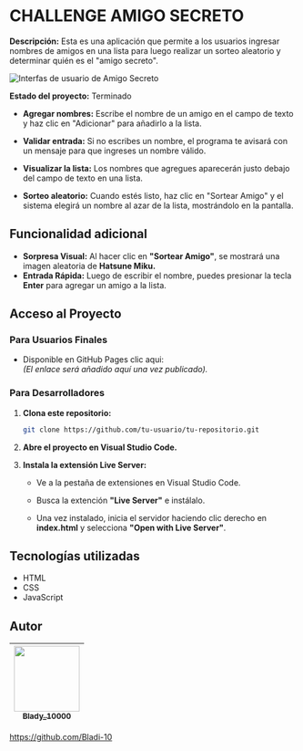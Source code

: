 # CHALLENGE AMIGO SECRETO 

**Descripción:** Esta es una aplicación que permite a los usuarios ingresar nombres de amigos en una lista para luego realizar un sorteo aleatorio y determinar quién es el "amigo secreto".

![Interfas de usuario de Amigo Secreto ](../Hello%20One/recursos/Amigo%20secreto.jpeg)

**Estado del proyecto:** Terminado

- **Agregar nombres:** Escribe el nombre de un amigo en el campo de texto y haz clic en "Adicionar" para añadirlo a la lista.

- **Validar entrada:** Si no escribes un nombre, el programa te avisará con un mensaje para que ingreses un nombre válido.

- **Visualizar la lista:** Los nombres que agregues aparecerán justo debajo del campo de texto en una lista.

- **Sorteo aleatorio:** Cuando estés listo, haz clic en "Sortear Amigo" y el sistema elegirá un nombre al azar de la lista, mostrándolo en la pantalla.

## Funcionalidad adicional

- **Sorpresa Visual:** Al hacer clic en **"Sortear Amigo"**, se mostrará una imagen aleatoria de **Hatsune Miku.**  
- **Entrada Rápida:** Luego de escribir el nombre, puedes presionar la tecla **Enter** para agregar un amigo a la lista.

## Acceso al Proyecto

### Para Usuarios Finales

- Disponible en GitHub Pages clic aqui:  
  *(El enlace será añadido aquí una vez publicado).*

### Para Desarrolladores

1. **Clona este repositorio:**
   ```bash
   git clone https://github.com/tu-usuario/tu-repositorio.git
2. **Abre el proyecto en Visual Studio Code.**

3. **Instala la extensión Live Server:**
    - Ve a la pestaña de extensiones en Visual Studio Code.

    - Busca la extención **"Live Server"** e instálalo.

    - Una vez instalado, inicia el servidor haciendo clic derecho en **index.html** y selecciona **"Open with Live Server"**.

## Tecnologías utilizadas
- HTML
- CSS
- JavaScript

## Autor

| [<img src="https://avatars.githubusercontent.com/u/85325348?v=4" width=115><br><sub>Blady_10000</sub>](https://github.com/Bladi-10) |
| :---: |

https://github.com/Bladi-10